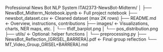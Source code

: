 Professional News Bot NLP System 
ITAI2373-NewsBot-Midterm/
│
├── NewsBot_Midterm_Notebook.ipynb         ← Full project notebook
├── newsbot_dataset.csv                    ← Cleaned dataset (max 2K rows)
├── README.md                              ← Overview, instructions, contributions
├── images/                                ← Visualizations, charts, NER maps, etc.
│   └── tfidf_barplot.png
│   └── pos_distribution.png
├── utils/                                 ← Optional: helper functions
│   └── preprocessing.py
├── NewsBot_Reflection_[GRISEL_BARRERA].pdf      ← Final group reflection
└── MT_Video_Group_GRISEL+BARRERA].md  









